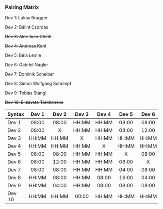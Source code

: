 ### Pairing Matrix
Dev 1: Lukas Brugger

Dev 2: Bálint Csordás

~~Dev 3: Alex-Ioan Ghiriti~~

~~Dev 4: Andreas Kohl~~

Dev 5: Béla Lemle

Dev 6: Gabriel Nagler

Dev 7: Dominik Scheiber

Dev 8: Simon Wolfgang Schrimpf

Dev 9: Tobias Stangl

~~Dev 10: Elizaveta Tarkhanova~~


| Syntax      | Dev 1   	  | Dev 2   	  | Dev 3       | Dev 4       | Dev 5   	  | Dev 6   	  | Dev 7   	  | Dev 8   	  | Dev 9   	  | Dev 10      |
| :---        |    :----:   |    :----:   |    :----:   |    :----:   |    :----:   |    :----:   |    :----:   |    :----:   |    :----:   |    :----:   |
| Dev 1       | 08:00       | 08:00       | HH:MM       | HH:MM       | 08:00       | 08:00       | 08:00       | HH:MM       | HH:MM       | HH:MM       |
| Dev 2       | 08:00       | X           | HH:MM       | HH:MM       | 08:00       | 12:00       | 08:00       | 08:00       | 04:00       | HH:MM       |
| Dev 3       | HH:MM       | HH:MM       | X           | HH:MM       | HH:MM       | HH:MM       | HH:MM       | HH:MM       | HH:MM       | 00:00       |
| Dev 4       | HH:MM       | HH:MM       | HH:MM       | X           | HH:MM       | HH:MM       | HH:MM       | 08:00       | 08:00       | HH:MM       |
| Dev 5       | 08:00       | 08:00       | HH:MM       | HH:MM       | X           | 08:00       | 04:00       | 16:00       | 08:00       | HH:MM       |
| Dev 6       | 08:00       | 12:00       | HH:MM       | HH:MM       | 08:00       | X           | 08:00       | 04:00       | 08:00       | HH:MM       |
| Dev 7       | 08:00       | 08:00       | HH:MM       | HH:MM       | 04:00       | 08:00       | 08:00       | HH:MM       | 16:00       | HH:MM       |
| Dev 8       | HH:MM       | 08:00       | HH:MM       | 08:00       | 16:00       | 04:00       | HH:MM       | 08:00       | 08:00       | HH:MM       |
| Dev 9       | HH:MM       | 04:00       | HH:MM       | 08:00       | 08:00       | 08:00       | 16:00       | 08:00       | 08:00       | HH:MM       |
| Dev 10      | HH:MM       | HH:MM       | 00:00       | HH:MM       | HH:MM       | HH:MM       | HH:MM       | HH:MM       | HH:MM       | X           |
